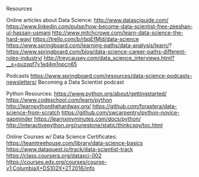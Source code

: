 Resources

Online articles about Data Science:
http://www.datasciguide.com/
https://www.linkedin.com/pulse/how-become-data-scientist-free-zeeshan-ul-hassan-usmani
http://www.mitchcrowe.com/learn-data-science-the-hard-way/
https://trello.com/b/rbpEfMld/data-science
https://www.springboard.com/learning-paths/data-analysis/learn/?
https://www.springboard.com/blog/data-science-career-paths-different-roles-industry/
http://treycausey.com/data_science_interviews.html?__s=puzspf7v1ed4m1npcn65

Podcasts
https://www.springboard.com/resources/data-science-podcasts-newsletters/
Becoming a Data Scientist podcast

Python Resources:
https://www.python.org/about/gettingstarted/
https://www.codeschool.com/learn/python
http://learnpythonthehardway.org/
https://github.com/forastera/data-science-from-scratch
https://github.com/swcarpentry/python-novice-gapminder
https://learnxinyminutes.com/docs/python/
http://interactivepython.org/runestone/static/thinkcspy/toc.html


Online Courses w/ Data Science Certificates:
https://teamtreehouse.com/library/data-science-basics
https://www.dataquest.io/track/data-scientist-track
https://class.coursera.org/datasci-002
https://courses.edx.org/courses/course-v1:ColumbiaX+DS102X+2T2016/info



